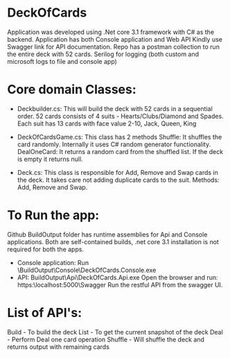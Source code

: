 ﻿# DeckOfCards 
 Application was developed using .Net core 3.1 framework with C# as the backend. 
 Application has both Console application and Web API
 Kindly use Swagger link for API documentation.
 Repo has a postman collection to run the entire deck with 52 cards.
 Serilog for logging (both custom and microsoft logs to file and console app)
 
# Core domain Classes:
 
- Deckbuilder.cs: 
   This will build the deck with 52 cards in a sequential order. 52 cards consists of 4 suits - Hearts/Clubs/Diamond and Spades. Each suit has 13 cards with face value 2-10, Jack, Queen, King
 
- DeckOfCardsGame.cs: 
   This class has 2 methods 
      Shuffle: It shuffles the card randomly. Internally it uses C# random generator functionality.
      DealOneCard: It returns a random card from the shuffled list. If the deck is empty it returns null.
    
- Deck.cs:
    This class is responsible for Add, Remove and Swap cards in the deck. It takes care not adding duplicate cards to the suit.
    Methods: Add, Remove and Swap.
    
# To Run the app: 
Github BuildOutput folder has runtime assemblies for Api and Console applications. Both are self-contained builds, .net core 3.1 installation is not required for both the apps.

- Console application: Run \BuildOutput\Console\DeckOfCards.Console.exe
- API: 
  BuildOutput\Api\DeckOfCards.Api.exe
  Open the browser and run: https:\\localhost:5000\Swagger
Run the restful API from the swagger UI.

# List of API's:
  Build - To build the deck
  List - To get the current snapshot of the deck
  Deal - Perform Deal one card operation
  Shuffle - Will shuffle the deck and returns output with remaining cards

